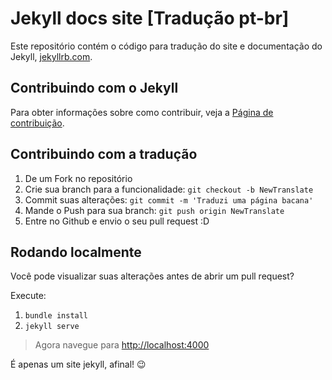 # Jekyll docs site [Tradução pt-br]

Este repositório contém o código para tradução do site e documentação do Jekyll, [jekyllrb.com](http://jekyllrb.com/).

## Contribuindo com o Jekyll

Para obter informações sobre como contribuir, veja a [Página de contribuição](http://jekyllrb.com/docs/contributing/).

## Contribuindo com a tradução

1. De um Fork no repositório
2. Crie sua branch para a funcionalidade: `git checkout -b NewTranslate`
3. Commit suas alterações: `git commit -m 'Traduzi uma página bacana'`
4. Mande o Push para sua branch: `git push origin NewTranslate`
5. Entre no Github e envio o seu pull request :D

## Rodando localmente

Você pode visualizar suas alterações antes de abrir um pull request?

Execute:

1. `bundle install`
2. `jekyll serve`

> Agora navegue para [http://localhost:4000](http://localhost:4000)

É apenas um site jekyll, afinal! :wink:

